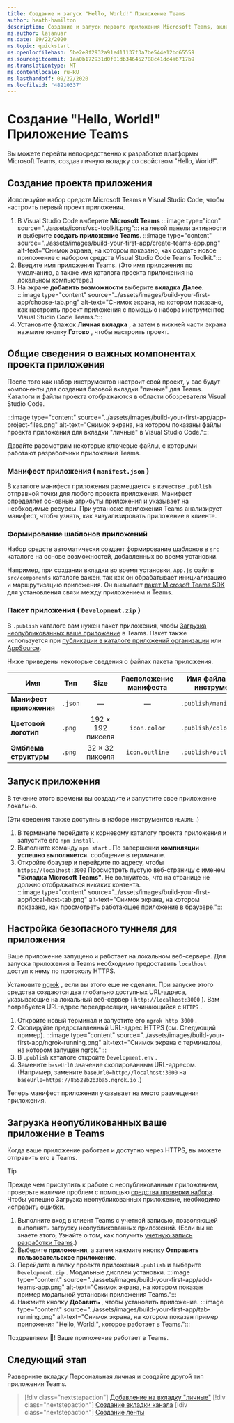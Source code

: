 ```yaml
---
title: Создание и запуск "Hello, World!" Приложение Teams
author: heath-hamilton
description: Создание и запуск первого приложения Microsoft Teams, вкладки личных параметров, в которой отображается слово "Hello, World!"
ms.author: lajanuar
ms.date: 09/22/2020
ms.topic: quickstart
ms.openlocfilehash: 5be2e8f2932a91ed11137f3a7be544e12bd65559
ms.sourcegitcommit: 1aa0b172931d0f81db346452788c41dc4a6717b9
ms.translationtype: MT
ms.contentlocale: ru-RU
ms.lasthandoff: 09/22/2020
ms.locfileid: "48210337"
---
```

# <a name="build-a-hello-world-teams-app"></a>Создание "Hello, World!" Приложение Teams

Вы можете перейти непосредственно к разработке платформы Microsoft Teams, создав личную вкладку со свойством "Hello, World!".

## <a name="create-your-app-project"></a>Создание проекта приложения

Используйте набор средств Microsoft Teams в Visual Studio Code, чтобы настроить первый проект приложения.

1. В Visual Studio Code выберите **Microsoft Teams** :::image type="icon" source="../assets/icons/vsc-toolkit.png"::: на левой панели активности и выберите **создать приложение Teams**.
:::image type="content" source="../assets/images/build-your-first-app/create-teams-app.png" alt-text="Снимок экрана, на котором показано, как создать новое приложение с набором средств Visual Studio Code Teams Toolkit.":::
1. Введите имя приложения Teams. (Это имя приложения по умолчанию, а также имя каталога проекта приложения на локальном компьютере.)
1. На экране **добавить возможности** выберите **вкладка** **Далее**.
:::image type="content" source="../assets/images/build-your-first-app/choose-tab.png" alt-text="Снимок экрана, на котором показано, как настроить проект приложения с помощью набора инструментов Visual Studio Code Teams.":::
1. Установите флажок **Личная вкладка** , а затем в нижней части экрана нажмите кнопку **Готово** , чтобы настроить проект.

## <a name="understand-important-app-project-components"></a>Общие сведения о важных компонентах проекта приложения

После того как набор инструментов настроит свой проект, у вас будут компоненты для создания базовой вкладки "личные" для Teams. Каталоги и файлы проекта отображаются в области обозревателя Visual Studio Code.

:::image type="content" source="../assets/images/build-your-first-app/app-project-files.png" alt-text="Снимок экрана, на котором показаны файлы проекта приложения для вкладки "личные" в Visual Studio Code.":::

Давайте рассмотрим некоторые ключевые файлы, с которыми работают разработчики приложений Teams.

### <a name="app-manifest-manifestjson"></a>Манифест приложения ( `manifest.json` )

В каталоге манифест приложения размещается в качестве `.publish` отправной точки для любого проекта приложения. Манифест определяет основные атрибуты приложения и указывает на необходимые ресурсы. При установке приложения Teams анализирует манифест, чтобы узнать, как визуализировать приложение в клиенте.

### <a name="app-scaffolding"></a>Формирование шаблонов приложений

Набор средств автоматически создает формирование шаблонов в `src` каталоге на основе возможностей, добавленных во время установки.

Например, при создании вкладки во время установки, `App.js` файл в `src/components` каталоге важен, так как он обрабатывает инициализацию и маршрутизацию приложения. Он вызывает [пакет Microsoft Teams SDK](../tabs/how-to/using-teams-client-sdk.md) для установления связи между приложением и Teams.

### <a name="app-package-developmentzip"></a>Пакет приложения ( `Development.zip` )

В `.publish` каталоге вам нужен пакет приложения, чтобы [Загрузка неопубликованных ваше приложение](../concepts/deploy-and-publish/overview.md#upload-your-app-directly) в Teams. Пакет также используется при [публикации в каталоге приложений организации](../concepts/deploy-and-publish/overview.md#publish-to-your-organizations-app-catalog) или [AppSource](../concepts/deploy-and-publish/appsource/publish.md).

Ниже приведены некоторые сведения о файлах пакета приложения.

|Имя|Тип|Size|Расположение манифеста|Имя файла набора инструментов|
|---|---|:---:|:---:|-----|
|**Манифест приложения**|`.json`| — | — |`.publish/manifest.json`|
|**Цветовой логотип**|`.png`|192 &times; 192 пикселя|`icon.color`|`.publish/color.png`|
|**Эмблема структуры**|`.png`|32 &times; 32 пикселя|`icon.outline`|`.publish/outline.png`|

## <a name="run-your-app"></a>Запуск приложения

В течение этого времени вы создадите и запустите свое приложение локально.

(Эти сведения также доступны в наборе инструментов `README` .)

1. В терминале перейдите к корневому каталогу проекта приложения и запустите его `npm install` .
1. Выполните команду `npm start` . По завершении **компиляции успешно выполняется.** сообщение в терминале.
1. Откройте браузер и перейдите по адресу, чтобы `https://localhost:3000` Просмотреть пустую веб-страницу с именем **"Вкладка Microsoft Teams"**. Не волнуйтесь, что на странице не должно отображаться никаких контента.<br/>
   :::image type="content" source="../assets/images/build-your-first-app/local-host-tab.png" alt-text="Снимок экрана, на котором показано, как просмотреть работающее приложение в браузере.":::

## <a name="set-up-a-secure-tunnel-to-your-app"></a>Настройка безопасного туннеля для приложения

Ваше приложение запущено и работает на локальном веб-сервере. Для запуска приложения в Teams необходимо предоставить `localhost` доступ к нему по протоколу HTTPS.

Установите [ngrok](https://ngrok.com/download) , если вы этого еще не сделали. При запуске этого средства создаются два глобально доступных URL-адреса, указывающие на локальный веб-сервер ( `http://localhost:3000` ). Вам потребуется URL-адрес переадресации, начинающийся с `HTTPS` .

1. Откройте новый терминал и запустите его `ngrok http 3000` .
1. Скопируйте предоставленный URL-адрес HTTPS (см. Следующий пример).
:::image type="content" source="../assets/images/build-your-first-app/ngrok-running.png" alt-text="Снимок экрана с терминалом, на котором запущен ngrok.":::
1. В `.publish` каталоге откройте `Development.env` .
1. Замените `baseUrl0` значение скопированным URL-адресом. (Например, замените `baseUrl0=http://localhost:3000` на `baseUrl0=https://85528b2b3ba5.ngrok.io` .)

Теперь манифест приложения указывает на место размещения приложения.

## <a name="sideload-your-app-in-teams"></a>Загрузка неопубликованных ваше приложение в Teams

Когда ваше приложение работает и доступно через HTTPS, вы можете отправить его в Teams.

> [!TIP]
> Прежде чем приступить к работе с неопубликованным приложением, проверьте наличие проблем с помощью [средства проверки набора](../concepts/deploy-and-publish/appsource/prepare/submission-checklist.md#teams-app-validation-tool). Чтобы успешно Загрузка неопубликованных приложение, необходимо исправить ошибки.

1. Выполните вход в клиент Teams с учетной записью, позволяющей выполнять загрузку неопубликованных приложений. (Если вы не знаете этого, Узнайте о том, как получить [учетную запись разработки Teams](../build-your-first-app/build-first-app-overview.md#set-up-your-development-account).)
1. Выберите **приложения**, а затем нажмите кнопку **Отправить пользовательское приложение**.
1. Перейдите в папку проекта приложения `.publish` и выберите `Development.zip` . Модальные дисплеи установки.
:::image type="content" source="../assets/images/build-your-first-app/add-teams-app.png" alt-text="Снимок экрана, на котором показан пример модальной установки приложения Teams.":::
1. Нажмите кнопку **Добавить** , чтобы установить приложение.
:::image type="content" source="../assets/images/build-your-first-app/tab-running.png" alt-text="Снимок экрана, на котором показан пример приложения "Hello, World!", которое работает в Teams.":::

Поздравляем 🎉! Ваше приложение работает в Teams.

## <a name="next-step"></a>Следующий этап

Разверните вкладку Персональная личная и создайте другой тип приложения Teams.

> [!div class="nextstepaction"]
> [Добавление на вкладку "личные"](../build-your-first-app/build-personal-tab.md)
> [!div class="nextstepaction"]
> [Создание вкладки канала](../build-your-first-app/build-channel-tab.md)
> [!div class="nextstepaction"]
> [Создание ленты](../build-your-first-app/build-bot.md)
